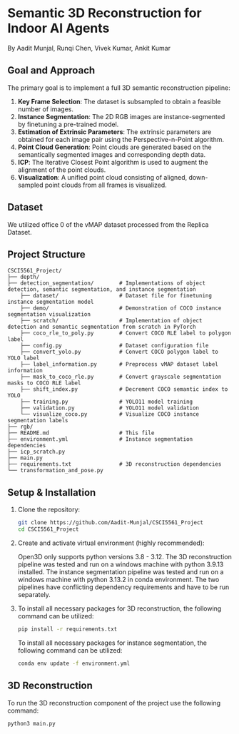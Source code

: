 # Semantic 3D Reconstruction for Indoor AI Agents
By Aadit Munjal, Runqi Chen, Vivek Kumar, Ankit Kumar


## Goal and Approach

The primary goal is to implement a full 3D semantic reconstruction pipeline:

1.  **Key Frame Selection**: The dataset is subsampled to obtain a feasible number of images.
2.  **Instance Segmentation**: The 2D RGB images are instance-segmented by finetuning a pre-trained model.
3.  **Estimation of Extrinsic Parameters**:  The extrinsic parameters are obtained for each image pair using the Perspective-n-Point algorithm.
4.  **Point Cloud Generation**: Point clouds are generated based on the semantically segmented images and corresponding depth data.
5.  **ICP**:  The Iterative Closest Point algorithm is used to augment the alignment of the point clouds.
6.  **Visualization**: A unified point cloud consisting of aligned, down-sampled point clouds from all frames is visualized.

## Dataset

We utilized office 0 of the vMAP dataset processed from the Replica Dataset.

## Project Structure

```
CSCI5561_Project/
├── depth/
├── detection_segmentation/        # Implementations of object detection, semantic segmentation, and instance segmentation
    ├── dataset/                   # Dataset file for finetuning instance segmentation model
    ├── demo/                      # Demonstration of COCO instance segmentation visualization
    ├── scratch/                   # Implementation of object detection and semantic segmentation from scratch in PyTorch
    ├── coco_rle_to_poly.py        # Convert COCO RLE label to polygon label
    ├── config.py                  # Dataset configuration file
    ├── convert_yolo.py            # Convert COCO polygon label to YOLO label
    ├── label_information.py       # Preprocess vMAP dataset label information
    ├── mask_to_coco_rle.py        # Convert grayscale segmentation masks to COCO RLE label
    ├── shift_index.py             # Decrement COCO semantic index to YOLO
    ├── training.py                # YOLO11 model training
    ├── validation.py              # YOLO11 model validation             
    └── visualize_coco.py          # Visualize COCO instance segmentation labels
├── rgb/
├── README.md                      # This file
├── environment.yml                # Instance segmentation dependencies
├── icp_scratch.py
├── main.py
├── requirements.txt               # 3D reconstruction dependencies
└── transformation_and_pose.py     
```


## Setup & Installation

1.  Clone the repository:
    ```bash
    git clone https://github.com/Aadit-Munjal/CSCI5561_Project
    cd CSCI5561_Project
    ```
2.  Create and activate virtual environment (highly recommended):
   
    Open3D only supports python versions 3.8 - 3.12. The 3D reconstruction pipeline was tested and run on a windows machine with python 3.9.13 installed. The instance segmentation pipeline was tested and run on a windows machine with python 3.13.2 in conda environment. The two pipelines have conflicting dependency requirements and have to be run separately.
4.  To install all necessary packages for 3D reconstruction, the following command can be utilized:
    ```bash
    pip install -r requirements.txt
    ```
    To install all necessary packages for instance segmentation, the following command can be utilized:
    ```bash
    conda env update -f environment.yml
    ```




## 3D Reconstruction

To run the 3D reconstruction component of the project use the following command:
```bash
python3 main.py
```
